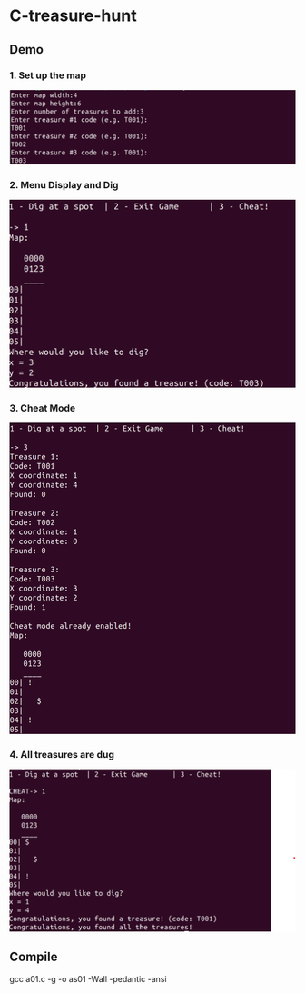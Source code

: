 ﻿# C-treasure-hunt

## Demo
### 1. Set up the map
![image](https://raw.githubusercontent.com/slf70502991/C-treasure-hunt/main/img/Set%20up%20the%20map.png)

### 2. Menu Display and Dig
![image](https://raw.githubusercontent.com/slf70502991/C-treasure-hunt/main/img/Menu%20and%20dig.png)

### 3. Cheat Mode
![image](https://raw.githubusercontent.com/slf70502991/C-treasure-hunt/main/img/cheat.png)

### 4. All treasures are dug
![image](https://raw.githubusercontent.com/slf70502991/C-treasure-hunt/main/img/cheat%20mode%202.png)

## Compile
gcc a01.c -g -o as01 -Wall -pedantic -ansi
